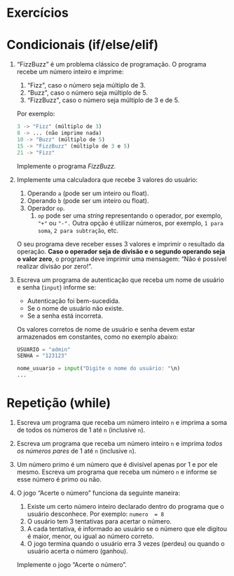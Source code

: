 # Exercícios

# Condicionais (if/else/elif)

1. “FizzBuzz” é um problema clássico de programação. O programa recebe um número inteiro e imprime:
    1. “Fizz", caso o número seja múltiplo de 3.
    2. “Buzz", caso o número seja múltiplo de 5.
    3. “FizzBuzz", caso o número seja múltiplo de 3 e de 5.
    
    Por exemplo:
    
    ```python
    3 -> "Fizz" (múltiplo de 3)
    8 -> ... (não imprime nada)
    10 -> "Buzz" (múltiplo de 5)
    15 -> "FizzBuzz" (múltiplo de 3 e 5)
    21 -> "Fizz"
    ```
    
    Implemente o programa *FizzBuzz.*
    
2. Implemente uma calculadora que recebe 3 valores do usuário:
    1. Operando `a` (pode ser um inteiro ou float).
    2. Operando `b` (pode ser um inteiro ou float).
    3. Operador `op`.
        1. `op` pode ser uma *string* representando o operador, por exemplo, `"+"` ou `"-".` Outra opção é utilizar números, por exemplo, `1 para soma`, `2 para subtração`, etc.
    
    O seu programa deve receber esses 3 valores e imprimir o resultado da operação. **Caso o operador seja de divisão e o segundo operando seja o valor zero**, o programa deve imprimir uma mensagem: “Não é possível realizar divisão por zero!”.
    
3. Escreva um programa de autenticação que receba um nome de usuário e senha (`input`) informe se:
    - Autenticação foi bem-sucedida.
    - Se o nome de usuário não existe.
    - Se a senha está incorreta.
    
    Os valores corretos de nome de usuário e senha devem estar armazenados em constantes, como no exemplo abaixo:
    
    ```python
    USUARIO = "admin"
    SENHA = "123123"
    
    nome_usuario = input("Digite o nome do usuário: "\n)
    ...
    ```
    

# Repetição (while)

1. Escreva um programa que receba um número inteiro `n` e imprima a soma de todos os números de 1 até `n` (inclusive `n`).
2. Escreva um programa que receba um número inteiro `n` e imprima *todos os números pares* de 1 até `n` (inclusive `n`).
3. Um número primo é um número que é divisível apenas por 1 e por ele mesmo. Escreva um programa que receba um número `n` e informe se esse número é primo ou não.
4. O jogo “Acerte o número” funciona da seguinte maneira:
    1. Existe um certo número inteiro declarado dentro do programa que o usuário desconhece. Por exemplo: `numero  = 8`
    2. O usuário tem 3 tentativas para acertar o número.
    3. A cada tentativa, é informado ao usuário se o número que ele digitou é maior, menor, ou igual ao número correto.
    4. O jogo termina quando o usuário erra 3 vezes (perdeu) ou quando o usuário acerta o número (ganhou).
    
    Implemente o jogo “Acerte o número”.